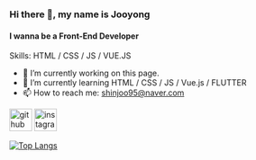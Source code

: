 ### Hi there 👋, my name is Jooyong
#### I wanna be a Front-End Developer

Skills: HTML / CSS / JS / VUE.JS

- 🔭 I’m currently working on this page. 
- 🌱 I’m currently learning HTML / CSS / JS / Vue.js / FLUTTER
- 📫 How to reach me: shinjoo95@naver.com 


[<img src='https://cdn.jsdelivr.net/npm/simple-icons@3.0.1/icons/github.svg' alt='github' height='40'>](https://github.com/shinjoo95)  [<img src='https://cdn.jsdelivr.net/npm/simple-icons@3.0.1/icons/instagram.svg' alt='instagram' height='40'>](https://www.instagram.com/shinjoo95/)  

[![Top Langs](https://github-readme-stats.vercel.app/api/top-langs/?username=shinjoo95)](https://github.com/anuraghazra/github-readme-stats)

